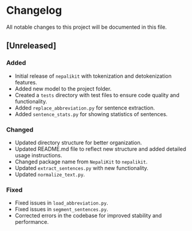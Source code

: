 # Changelog

All notable changes to this project will be documented in this file.

## [Unreleased]

### Added
- Initial release of `nepalikit` with tokenization and detokenization features.
- Added new model to the project folder.
- Created a `tests` directory with test files to ensure code quality and functionality.
- Added `replace_abbreviation.py` for sentence extraction.
- Added `sentence_stats.py` for showing statistics of sentences.

### Changed
- Updated directory structure for better organization.
- Updated README.md file to reflect new structure and added detailed usage instructions.
- Changed package name from `NepaliKit` to `nepalikit`.
- Updated `extract_sentences.py` with new functionality.
- Updated `normalize_text.py`.

### Fixed
- Fixed issues in `load_abbreviation.py`.
- Fixed issues in `segment_sentences.py`.
- Corrected errors in the codebase for improved stability and performance.



